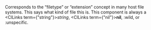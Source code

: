  



Corresponds to the “filetype” or “extension” concept in many host file systems. This says what kind of file this is. This component is always a <ClLinks  term={"string"}><i>string</i></ClLinks>, <ClLinks  term={"nil"}><b>nil</b></ClLinks>, :wild, or :unspecific. 



